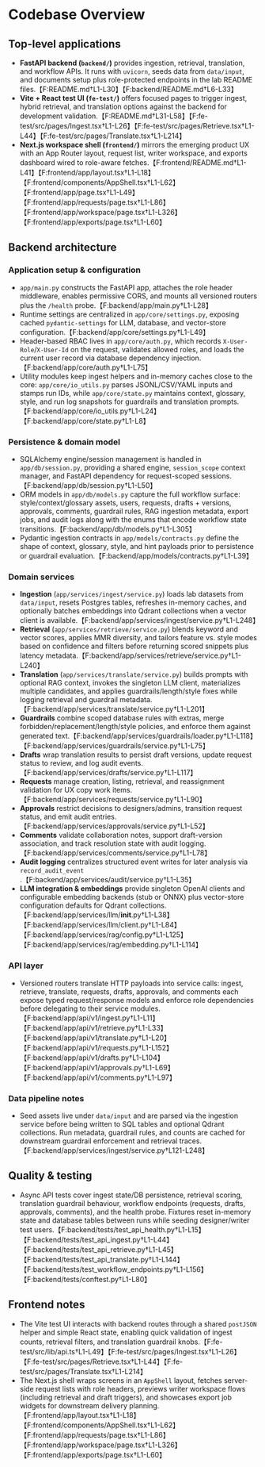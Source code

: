 # Codebase Overview

## Top-level applications
- **FastAPI backend (`backend/`)** provides ingestion, retrieval, translation, and workflow APIs. It runs with `uvicorn`, seeds data from `data/input`, and documents setup plus role-protected endpoints in the lab README files.【F:README.md†L1-L30】【F:backend/README.md†L6-L33】
- **Vite + React test UI (`fe-test/`)** offers focused pages to trigger ingest, hybrid retrieval, and translation options against the backend for development validation.【F:README.md†L31-L58】【F:fe-test/src/pages/Ingest.tsx†L1-L26】【F:fe-test/src/pages/Retrieve.tsx†L1-L44】【F:fe-test/src/pages/Translate.tsx†L1-L214】
- **Next.js workspace shell (`frontend/`)** mirrors the emerging product UX with an App Router layout, request list, writer workspace, and exports dashboard wired to role-aware fetches.【F:frontend/README.md†L1-L41】【F:frontend/app/layout.tsx†L1-L18】【F:frontend/components/AppShell.tsx†L1-L62】【F:frontend/app/page.tsx†L1-L49】【F:frontend/app/requests/page.tsx†L1-L86】【F:frontend/app/workspace/page.tsx†L1-L326】【F:frontend/app/exports/page.tsx†L1-L60】

## Backend architecture
### Application setup & configuration
- `app/main.py` constructs the FastAPI app, attaches the role header middleware, enables permissive CORS, and mounts all versioned routers plus the `/health` probe.【F:backend/app/main.py†L1-L28】
- Runtime settings are centralized in `app/core/settings.py`, exposing cached `pydantic-settings` for LLM, database, and vector-store configuration.【F:backend/app/core/settings.py†L1-L49】
- Header-based RBAC lives in `app/core/auth.py`, which records `X-User-Role`/`X-User-Id` on the request, validates allowed roles, and loads the current user record via database dependency injection.【F:backend/app/core/auth.py†L1-L75】
- Utility modules keep ingest helpers and in-memory caches close to the core: `app/core/io_utils.py` parses JSONL/CSV/YAML inputs and stamps run IDs, while `app/core/state.py` maintains context, glossary, style, and run log snapshots for guardrails and translation prompts.【F:backend/app/core/io_utils.py†L1-L24】【F:backend/app/core/state.py†L1-L8】

### Persistence & domain model
- SQLAlchemy engine/session management is handled in `app/db/session.py`, providing a shared engine, `session_scope` context manager, and FastAPI dependency for request-scoped sessions.【F:backend/app/db/session.py†L1-L50】
- ORM models in `app/db/models.py` capture the full workflow surface: style/context/glossary assets, users, requests, drafts + versions, approvals, comments, guardrail rules, RAG ingestion metadata, export jobs, and audit logs along with the enums that encode workflow state transitions.【F:backend/app/db/models.py†L1-L305】
- Pydantic ingestion contracts in `app/models/contracts.py` define the shape of context, glossary, style, and hint payloads prior to persistence or guardrail evaluation.【F:backend/app/models/contracts.py†L1-L39】

### Domain services
- **Ingestion** (`app/services/ingest/service.py`) loads lab datasets from `data/input`, resets Postgres tables, refreshes in-memory caches, and optionally batches embeddings into Qdrant collections when a vector client is available.【F:backend/app/services/ingest/service.py†L1-L248】
- **Retrieval** (`app/services/retrieve/service.py`) blends keyword and vector scores, applies MMR diversity, and tailors feature vs. style modes based on confidence and filters before returning scored snippets plus latency metadata.【F:backend/app/services/retrieve/service.py†L1-L240】
- **Translation** (`app/services/translate/service.py`) builds prompts with optional RAG context, invokes the singleton LLM client, materializes multiple candidates, and applies guardrails/length/style fixes while logging retrieval and guardrail metadata.【F:backend/app/services/translate/service.py†L1-L201】
- **Guardrails** combine scoped database rules with extras, merge forbidden/replacement/length/style policies, and enforce them against generated text.【F:backend/app/services/guardrails/loader.py†L1-L118】【F:backend/app/services/guardrails/service.py†L1-L75】
- **Drafts** wrap translation results to persist draft versions, update request status to review, and log audit events.【F:backend/app/services/drafts/service.py†L1-L117】
- **Requests** manage creation, listing, retrieval, and reassignment validation for UX copy work items.【F:backend/app/services/requests/service.py†L1-L90】
- **Approvals** restrict decisions to designers/admins, transition request status, and emit audit entries.【F:backend/app/services/approvals/service.py†L1-L52】
- **Comments** validate collaboration notes, support draft-version association, and track resolution state with audit logging.【F:backend/app/services/comments/service.py†L1-L78】
- **Audit logging** centralizes structured event writes for later analysis via `record_audit_event`.【F:backend/app/services/audit/service.py†L1-L35】
- **LLM integration & embeddings** provide singleton OpenAI clients and configurable embedding backends (stub or ONNX) plus vector-store configuration defaults for Qdrant collections.【F:backend/app/services/llm/__init__.py†L1-L38】【F:backend/app/services/llm/client.py†L1-L84】【F:backend/app/services/rag/config.py†L1-L125】【F:backend/app/services/rag/embedding.py†L1-L114】

### API layer
- Versioned routers translate HTTP payloads into service calls: ingest, retrieve, translate, requests, drafts, approvals, and comments each expose typed request/response models and enforce role dependencies before delegating to their service modules.【F:backend/app/api/v1/ingest.py†L1-L11】【F:backend/app/api/v1/retrieve.py†L1-L33】【F:backend/app/api/v1/translate.py†L1-L20】【F:backend/app/api/v1/requests.py†L1-L152】【F:backend/app/api/v1/drafts.py†L1-L104】【F:backend/app/api/v1/approvals.py†L1-L69】【F:backend/app/api/v1/comments.py†L1-L97】

### Data pipeline notes
- Seed assets live under `data/input` and are parsed via the ingestion service before being written to SQL tables and optional Qdrant collections. Run metadata, guardrail rules, and counts are cached for downstream guardrail enforcement and retrieval traces.【F:backend/app/services/ingest/service.py†L121-L248】

## Quality & testing
- Async API tests cover ingest state/DB persistence, retrieval scoring, translation guardrail behaviour, workflow endpoints (requests, drafts, approvals, comments), and the health probe. Fixtures reset in-memory state and database tables between runs while seeding designer/writer test users.【F:backend/tests/test_api_health.py†L1-L15】【F:backend/tests/test_api_ingest.py†L1-L44】【F:backend/tests/test_api_retrieve.py†L1-L45】【F:backend/tests/test_api_translate.py†L1-L144】【F:backend/tests/test_workflow_endpoints.py†L1-L156】【F:backend/tests/conftest.py†L1-L80】

## Frontend notes
- The Vite test UI interacts with backend routes through a shared `postJSON` helper and simple React state, enabling quick validation of ingest counts, retrieval filters, and translation guardrail knobs.【F:fe-test/src/lib/api.ts†L1-L49】【F:fe-test/src/pages/Ingest.tsx†L1-L26】【F:fe-test/src/pages/Retrieve.tsx†L1-L44】【F:fe-test/src/pages/Translate.tsx†L1-L214】
- The Next.js shell wraps screens in an `AppShell` layout, fetches server-side request lists with role headers, previews writer workspace flows (including retrieval and draft triggers), and showcases export job widgets for downstream delivery planning.【F:frontend/app/layout.tsx†L1-L18】【F:frontend/components/AppShell.tsx†L1-L62】【F:frontend/app/requests/page.tsx†L1-L86】【F:frontend/app/workspace/page.tsx†L1-L326】【F:frontend/app/exports/page.tsx†L1-L60】
